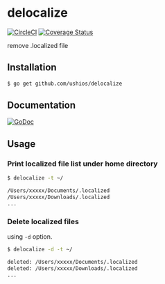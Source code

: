 delocalize
==========
[![CircleCI](https://circleci.com/gh/ushios/delocalize.svg?style=shield&circle-token=3e552577232060a1cbf22c98afc7885ec83cd558)](https://circleci.com/gh/ushios/delocalize)
[![Coverage Status](https://coveralls.io/repos/ushios/delocalize/badge.svg?branch=master&service=github)](https://coveralls.io/github/ushios/delocalize?branch=master)

remove .localized file

Installation
------------

```bash
$ go get github.com/ushios/delocalize
```


Documentation
-------------

[![GoDoc](https://godoc.org/github.com/ushios/delocalize?status.svg)](https://godoc.org/github.com/ushios/delocalize)


Usage
-----

### Print localized file list under home directory

```bash
$ delocalize -t ~/

/Users/xxxxx/Documents/.localized
/Users/xxxxx/Downloads/.localized
...
```

### Delete localized files

using `-d` option.

``` bash
$ delocalize -d -t ~/

deleted: /Users/xxxxx/Documents/.localized
deleted: /Users/xxxxx/Downloads/.localized
...
```
